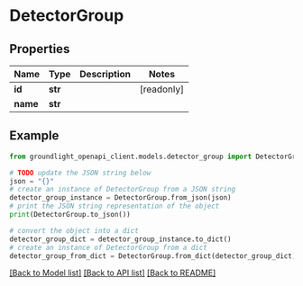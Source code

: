 # DetectorGroup


## Properties

Name | Type | Description | Notes
------------ | ------------- | ------------- | -------------
**id** | **str** |  | [readonly] 
**name** | **str** |  | 

## Example

```python
from groundlight_openapi_client.models.detector_group import DetectorGroup

# TODO update the JSON string below
json = "{}"
# create an instance of DetectorGroup from a JSON string
detector_group_instance = DetectorGroup.from_json(json)
# print the JSON string representation of the object
print(DetectorGroup.to_json())

# convert the object into a dict
detector_group_dict = detector_group_instance.to_dict()
# create an instance of DetectorGroup from a dict
detector_group_from_dict = DetectorGroup.from_dict(detector_group_dict)
```
[[Back to Model list]](../README.md#documentation-for-models) [[Back to API list]](../README.md#documentation-for-api-endpoints) [[Back to README]](../README.md)


